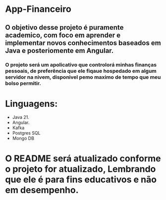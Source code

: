 # App-Financeiro

## O objetivo desse projeto é puramente academico, com foco em aprender e implementar novos conhecimentos baseados em Java e posteriomente em Angular.

### O projeto será um apolicativo que controlorá minhas finanças pessoais, de preferência que ele fiqaue hospedado em algum servidor na nivem, disponivel pemo maximo de tempo que meu bolso permitir.

# Linguagens:
- Java 21.
- Angular.
- Kafka
- Postgres SQL
- Mongo DB

# O README será atualizado conforme o projeto for atualizado, Lembrando que ele é para fins educativos e não em desempenho.
